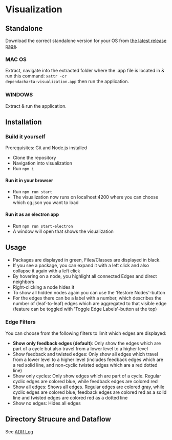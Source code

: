 # Visualization
## Standalone
Download the correct standalone version for your OS from [the latest release page](https://NEW-GITHUB-URL/-/releases). 
### MAC OS
Extract, navigate into the extracted folder where the .app file is located in & run this command: <code>xattr -cr dependacharta-visualization.app</code> then run the application.
### WINDOWS
Extract & run the application.
## Installation
### Build it yourself
Prerequisites: Git and Node.js installed
- Clone the repository
- Navigation into visualization
- Run <code>npm i</code>
#### Run it in your browser
- Run <code>npm run start</code>
- The visualization now runs on localhost:4200 where you can choose which cg.json you want to load
#### Run it as an electron app
- Run <code>npm run start-electron</code>
- A window will open that shows the visualization

## Usage
- Packages are displayed in green, Files/Classes are displayed in black.
- If you see a package, you can expand it with a left click and also collapse it again with a left click
- By hovering on a node, you highlight all connected Edges and direct neighbors
- Right-clicking a node hides it
- To show all hidden nodes again you can use the 'Restore Nodes'-button
- For the edges there can be a label with a number, which describes the number of (leaf-to-leaf) edges which are aggregated to that visible edge (feature can be toggled with 'Toggle Edge Labels'-button at the top)

### Edge Filters
You can choose from the following filters to limit which edges are displayed:
- **Show only feedback edges (default)**: Only show the edges which are part of a cycle but also travel from a lower level to a higher level
- Show feedback and twisted edges: Only show all edges which travel from a lower level to a higher level (includes feedback edges which are a red solid line, and non-cyclic twisted edges which are a red dotted line)
- Show only cycles: Only show edges which are part of a cycle. Regular cyclic edges are colored blue, while feedback edges are colored red
- Show all edges: Shows all edges. Regular edges are colored gray, while cyclic edges are colored blue, feedback edges are colored red as a solid line and twisted edges are colored red as a dotted line
- Show no edges: Hides all edges

## Directory Strucure and Dataflow
See [ADR Log](../doc/architecture/decisions)
